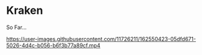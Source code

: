 # Kraken
So Far...

https://user-images.githubusercontent.com/11726211/162550423-05dfd671-5026-4d4c-b056-b6f3b77a89cf.mp4

